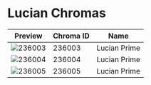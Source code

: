# Lucian Chromas

| Preview | Chroma ID | Name |
|---------|-----------|------|
| ![236003](https://raw.communitydragon.org/latest/plugins/rcp-be-lol-game-data/global/default/v1/champion-chroma-images/236/236003.png) | 236003 | Lucian Prime |
| ![236004](https://raw.communitydragon.org/latest/plugins/rcp-be-lol-game-data/global/default/v1/champion-chroma-images/236/236004.png) | 236004 | Lucian Prime |
| ![236005](https://raw.communitydragon.org/latest/plugins/rcp-be-lol-game-data/global/default/v1/champion-chroma-images/236/236005.png) | 236005 | Lucian Prime |